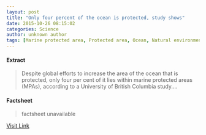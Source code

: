 ```yaml
---
layout: post
title: "Only four percent of the ocean is protected, study shows"
date: 2015-10-26 08:15:02
categories: Science
author: unknown author
tags: [Marine protected area, Protected area, Ocean, Natural environment]
---
```



#### Extract
>Despite global efforts to increase the area of the ocean that is protected, only four per cent of it lies within marine protected areas (MPAs), according to a University of British Columbia study....

#### Factsheet
>factsheet unavailable

[Visit Link](http://phys.org/news/2015-10-percent-ocean.html)


